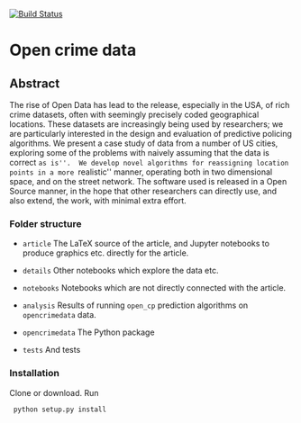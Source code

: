 [![Build Status](https://travis-ci.org/MatthewDaws/OpenCrimeData.svg?branch=master)](https://travis-ci.org/MatthewDaws/OpenCrimeData) 

# Open crime data

## Abstract

The rise of Open Data has lead to the release, especially in the USA, of rich
crime datasets, often with seemingly precisely coded geographical locations.
These datasets are increasingly being used by researchers; we are particularly
interested in the design and evaluation of predictive policing algorithms.
We present a case study of data from a number of US cities, exploring some of
the problems with naively assuming that the data is correct ``as is''.  We develop
novel algorithms for reassigning location points in a more ``realistic'' manner,
operating both in two dimensional space, and on the street network.
The software used is released in a Open Source manner,
in the hope that other researchers can directly use, and also extend, the work,
with minimal extra effort.

### Folder structure

- `article` The LaTeX source of the article, and Jupyter notebooks to produce graphics etc.
  directly for the article.

- `details` Other notebooks which explore the data etc.
- `notebooks` Notebooks which are not directly connected with the article.
- `analysis` Results of running `open_cp` prediction algorithms on `opencrimedata` data.
- `opencrimedata` The Python package
- `tests` And tests

### Installation

Clone or download.  Run

     python setup.py install
